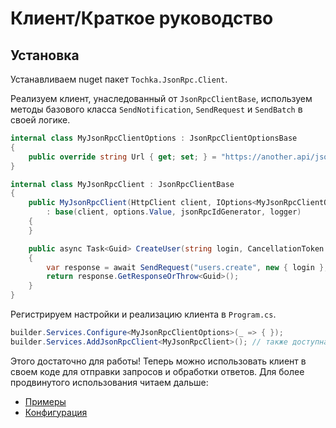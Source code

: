 # Клиент/Краткое руководство

## Установка

Устанавливаем nuget пакет `Tochka.JsonRpc.Client`.

Реализуем клиент, унаследованный от `JsonRpcClientBase`, используем методы базового класса `SendNotification`, `SendRequest` и `SendBatch` в своей логике.

```cs
internal class MyJsonRpcClientOptions : JsonRpcClientOptionsBase
{
    public override string Url { get; set; } = "https://another.api/jsonrpc/";
}

internal class MyJsonRpcClient : JsonRpcClientBase
{
    public MyJsonRpcClient(HttpClient client, IOptions<MyJsonRpcClientOptions> options, IJsonRpcIdGenerator jsonRpcIdGenerator, ILogger<MyJsonRpcClient> logger)
        : base(client, options.Value, jsonRpcIdGenerator, logger)
    {
    }

    public async Task<Guid> CreateUser(string login, CancellationToken cancellationToken)
    {
        var response = await SendRequest("users.create", new { login }, cancellationToken);
        return response.GetResponseOrThrow<Guid>();
    }
}
```

Регистрируем настройки и реализацию клиента в `Program.cs`.

```cs
builder.Services.Configure<MyJsonRpcClientOptions>(_ => { });
builder.Services.AddJsonRpcClient<MyJsonRpcClient>(); // также доступна перегрузка для регистрации через интерфейс
```
Этого достаточно для работы! Теперь можно использовать клиент в своем коде для отправки запросов и обработки ответов.
Для более продвинутого использования читаем дальше:

- [Примеры](examples)
- [Конфигурация](configuration)

